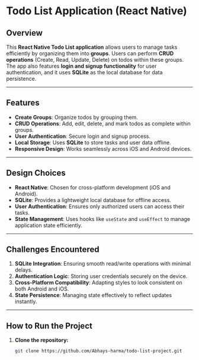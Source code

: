 # Todo List Application (React Native)

## Overview
This **React Native Todo List application** allows users to manage tasks efficiently by organizing them into **groups**. Users can perform **CRUD operations** (Create, Read, Update, Delete) on todos within these groups. The app also features **login and signup functionality** for user authentication, and it uses **SQLite** as the local database for data persistence.

---

## Features
- **Create Groups**: Organize todos by grouping them.
- **CRUD Operations**: Add, edit, delete, and mark todos as complete within groups.
- **User Authentication**: Secure login and signup process.
- **Local Storage**: Uses **SQLite** to store tasks and user data offline.
- **Responsive Design**: Works seamlessly across iOS and Android devices.

---

## Design Choices
- **React Native**: Chosen for cross-platform development (iOS and Android).
- **SQLite**: Provides a lightweight local database for offline access.
- **User Authentication**: Ensures only authorized users can access their tasks.
- **State Management**: Uses hooks like `useState` and `useEffect` to manage application state efficiently.

---

## Challenges Encountered
1. **SQLite Integration**: Ensuring smooth read/write operations with minimal delays.
2. **Authentication Logic**: Storing user credentials securely on the device.
3. **Cross-Platform Compatibility**: Adapting styles to look consistent on both Android and iOS.
4. **State Persistence**: Managing state effectively to reflect updates instantly.

---

## How to Run the Project

1. **Clone the repository:**
   ```bash
   git clone https://github.com/Abhays-harma/todo-list-project.git
